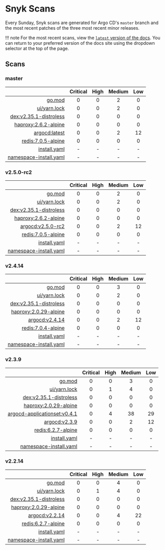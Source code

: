 # Snyk Scans

Every Sunday, Snyk scans are generated for Argo CD's `master` branch and the most recent patches of the three most
recent minor releases.

!!! note
    For the most recent scans, view the [`latest` version of the docs](https://argo-cd.readthedocs.io/en/latest/snyk/).
    You can return to your preferred version of the docs site using the dropdown selector at the top of the page.

## Scans

### master

|    | Critical | High | Medium | Low |
|---:|:--------:|:----:|:------:|:---:|
| [go.mod](master/argocd-test.html) | 0 | 0 | 2 | 0 |
| [ui/yarn.lock](master/argocd-test.html) | 0 | 0 | 2 | 0 |
| [dex:v2.35.1-distroless](master/ghcr.io_dexidp_dex_v2.35.1-distroless.html) | 0 | 0 | 0 | 0 |
| [haproxy:2.6.2-alpine](master/haproxy_2.6.2-alpine.html) | 0 | 0 | 0 | 0 |
| [argocd:latest](master/quay.io_argoproj_argocd_latest.html) | 0 | 0 | 2 | 12 |
| [redis:7.0.5-alpine](master/redis_7.0.5-alpine.html) | 0 | 0 | 0 | 0 |
| [install.yaml](master/argocd-iac-install.html) | - | - | - | - |
| [namespace-install.yaml](master/argocd-iac-namespace-install.html) | - | - | - | - |

### v2.5.0-rc2

|    | Critical | High | Medium | Low |
|---:|:--------:|:----:|:------:|:---:|
| [go.mod](v2.5.0-rc2/argocd-test.html) | 0 | 0 | 2 | 0 |
| [ui/yarn.lock](v2.5.0-rc2/argocd-test.html) | 0 | 0 | 2 | 0 |
| [dex:v2.35.1-distroless](v2.5.0-rc2/ghcr.io_dexidp_dex_v2.35.1-distroless.html) | 0 | 0 | 0 | 0 |
| [haproxy:2.6.2-alpine](v2.5.0-rc2/haproxy_2.6.2-alpine.html) | 0 | 0 | 0 | 0 |
| [argocd:v2.5.0-rc2](v2.5.0-rc2/quay.io_argoproj_argocd_v2.5.0-rc2.html) | 0 | 0 | 2 | 12 |
| [redis:7.0.5-alpine](v2.5.0-rc2/redis_7.0.5-alpine.html) | 0 | 0 | 0 | 0 |
| [install.yaml](v2.5.0-rc2/argocd-iac-install.html) | - | - | - | - |
| [namespace-install.yaml](v2.5.0-rc2/argocd-iac-namespace-install.html) | - | - | - | - |

### v2.4.14

|    | Critical | High | Medium | Low |
|---:|:--------:|:----:|:------:|:---:|
| [go.mod](v2.4.14/argocd-test.html) | 0 | 0 | 3 | 0 |
| [ui/yarn.lock](v2.4.14/argocd-test.html) | 0 | 0 | 2 | 0 |
| [dex:v2.35.1-distroless](v2.4.14/ghcr.io_dexidp_dex_v2.35.1-distroless.html) | 0 | 0 | 0 | 0 |
| [haproxy:2.0.29-alpine](v2.4.14/haproxy_2.0.29-alpine.html) | 0 | 0 | 0 | 0 |
| [argocd:v2.4.14](v2.4.14/quay.io_argoproj_argocd_v2.4.14.html) | 0 | 0 | 2 | 12 |
| [redis:7.0.4-alpine](v2.4.14/redis_7.0.4-alpine.html) | 0 | 0 | 0 | 0 |
| [install.yaml](v2.4.14/argocd-iac-install.html) | - | - | - | - |
| [namespace-install.yaml](v2.4.14/argocd-iac-namespace-install.html) | - | - | - | - |

### v2.3.9

|    | Critical | High | Medium | Low |
|---:|:--------:|:----:|:------:|:---:|
| [go.mod](v2.3.9/argocd-test.html) | 0 | 0 | 3 | 0 |
| [ui/yarn.lock](v2.3.9/argocd-test.html) | 0 | 1 | 4 | 0 |
| [dex:v2.35.1-distroless](v2.3.9/ghcr.io_dexidp_dex_v2.35.1-distroless.html) | 0 | 0 | 0 | 0 |
| [haproxy:2.0.29-alpine](v2.3.9/haproxy_2.0.29-alpine.html) | 0 | 0 | 0 | 0 |
| [argocd-applicationset:v0.4.1](v2.3.9/quay.io_argoproj_argocd-applicationset_v0.4.1.html) | 0 | 4 | 38 | 29 |
| [argocd:v2.3.9](v2.3.9/quay.io_argoproj_argocd_v2.3.9.html) | 0 | 0 | 2 | 12 |
| [redis:6.2.7-alpine](v2.3.9/redis_6.2.7-alpine.html) | 0 | 0 | 0 | 0 |
| [install.yaml](v2.3.9/argocd-iac-install.html) | - | - | - | - |
| [namespace-install.yaml](v2.3.9/argocd-iac-namespace-install.html) | - | - | - | - |

### v2.2.14

|    | Critical | High | Medium | Low |
|---:|:--------:|:----:|:------:|:---:|
| [go.mod](v2.2.14/argocd-test.html) | 0 | 0 | 4 | 0 |
| [ui/yarn.lock](v2.2.14/argocd-test.html) | 0 | 1 | 4 | 0 |
| [dex:v2.35.1-distroless](v2.2.14/ghcr.io_dexidp_dex_v2.35.1-distroless.html) | 0 | 0 | 0 | 0 |
| [haproxy:2.0.29-alpine](v2.2.14/haproxy_2.0.29-alpine.html) | 0 | 0 | 0 | 0 |
| [argocd:v2.2.14](v2.2.14/quay.io_argoproj_argocd_v2.2.14.html) | 0 | 0 | 4 | 22 |
| [redis:6.2.7-alpine](v2.2.14/redis_6.2.7-alpine.html) | 0 | 0 | 0 | 0 |
| [install.yaml](v2.2.14/argocd-iac-install.html) | - | - | - | - |
| [namespace-install.yaml](v2.2.14/argocd-iac-namespace-install.html) | - | - | - | - |
